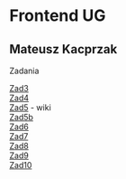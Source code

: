 Frontend UG
===========================

Mateusz Kacprzak
-------------------------
Zadania 

[Zad3](lab3/movieManager.js) <br />
[Zad4](lab4/src/main.js) <br />
[Zad5](lab5/search) - wiki <br />
[Zad5b](lab5/game) <br />
[Zad6](lab6/) <br />
[Zad7](lab7/) <br />
[Zad8](lab8/) <br />
[Zad9](lab9/) <br />
[Zad10](lab10/) <br />
